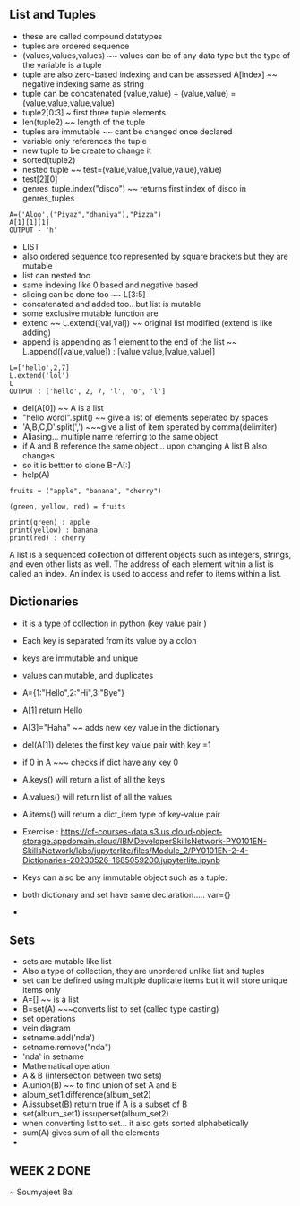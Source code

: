 ## List and Tuples
- these are called compound datatypes
- tuples are ordered sequence
- (values,values,values) ~~ values can be of any data type but the type of the variable is a tuple
- tuple are also zero-based indexing and can be assessed A[index] ~~ negative indexing same as string
- tuple can be concatenated (value,value) + (value,value) = (value,value,value,value)
- tuple2[0:3] ~ first three tuple elements
- len(tuple2) ~~ length of the tuple
- tuples are immutable ~~ cant be changed once declared
- variable only references the tuple
- new tuple to be create to change it
- sorted(tuple2)
- nested tuple ~~ test=(value,value,(value,value),value)
- test[2][0]
- genres_tuple.index("disco") ~~ returns first index of disco in genres_tuples
```
A=('Aloo',("Piyaz","dhaniya"),"Pizza")
A[1][1][1]
OUTPUT - 'h'
```
- LIST
- also ordered sequence too represented by square brackets but they are mutable
- list can nested too
- same indexing like 0 based and negative based
- slicing can be done too ~~ L[3:5]
- concatenated and added too.. but list is mutable
- some exclusive mutable function are
- extend ~~ L.extend([val,val])   ~~ original list modified (extend is like adding)
- append is appending as 1 element to the end of the list ~~ L.append([value,value]) : [value,value,[value,value]]
```
L=['hello',2,7]
L.extend('lol')
L
OUTPUT : ['hello', 2, 7, 'l', 'o', 'l']
```
- del(A[0]) ~~ A is a list
- "hello wordl".split()  ~~ give a list of elements seperated by spaces
- 'A,B,C,D'.split(',') ~~~give a list of item sperated by comma(delimiter)
- Aliasing... multiple name referring to the same object
- if A and B reference the same object... upon changing A list B also changes
- so it is bettter to clone B=A[:]
- help(A)
```
fruits = ("apple", "banana", "cherry")

(green, yellow, red) = fruits

print(green) : apple
print(yellow) : banana
print(red) : cherry
```
A list is a sequenced collection of different objects such as integers, strings, and even other lists as well. The address of each element within a list is called an index. An index is used to access and refer to items within a list.


## Dictionaries
- it is a type of collection in python  (key value pair )
- Each key is separated from its value by a colon
- keys are immutable and unique
- values can mutable, and duplicates
- A={1:"Hello",2:"Hi",3:"Bye"}
- A[1] return Hello
- A[3]="Haha" ~~ adds new key value in the dictionary
- del(A[1])  deletes the first key value pair with key =1 
- if 0 in A ~~~ checks if dict have any key 0
- A.keys() will return a list of all the keys
- A.values() will return list of all the values
- A.items() will return a dict_item type of key-value pair
- 
  Exercise : https://cf-courses-data.s3.us.cloud-object-storage.appdomain.cloud/IBMDeveloperSkillsNetwork-PY0101EN-SkillsNetwork/labs/jupyterlite/files/Module_2/PY0101EN-2-4-Dictionaries-20230526-1685059200.jupyterlite.ipynb

- Keys can also be any immutable object such as a tuple:
- both dictionary and set have same declaration.....  var={}
- 


## Sets 
- sets are mutable like list
- Also a type of collection, they are unordered unlike list and tuples
- set  can be defined using multiple duplicate items but it will store unique items only
- A=[] ~~ is a list
- B=set(A) ~~~converts list to set (called type casting)
- set operations
- vein diagram
- setname.add('nda')
- setname.remove("nda")
- 'nda' in setname
- Mathematical operation
- A & B (intersection between two sets)
- A.union(B) ~~ to find union of set A and B
- album_set1.difference(album_set2) 
- A.issubset(B) return true if A is a subset of B
- set(album_set1).issuperset(album_set2)   
- when converting list to set... it also gets sorted alphabetically
- sum(A) gives sum of all the elements
- 

## WEEK 2 DONE
  ~ Soumyajeet Bal










